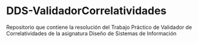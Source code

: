 # DDS-ValidadorCorrelatividades
Repositorio que contiene la resolución del Trabajo Práctico de Validador de Correlatividades de la asignatura Diseño de Sistemas de Información
